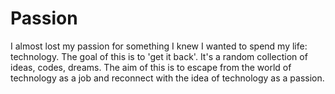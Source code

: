 # Passion
I almost lost my passion for something I knew I wanted to spend my life: technology. The goal of this is to 'get it back'. It's a random collection of ideas, codes, dreams. The aim of this is to escape from the world of technology as a job and reconnect with the idea of technology as a passion.
